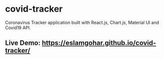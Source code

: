 # covid-tracker
Coronavirus Tracker application built with React.js, Chart.js, Material UI and Covid19 API.


## Live Demo: https://eslamgohar.github.io/covid-tracker/
